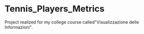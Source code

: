 # Tennis_Players_Metrics
Project realized for my college course called"Visualizzazione delle Informazioni". 
